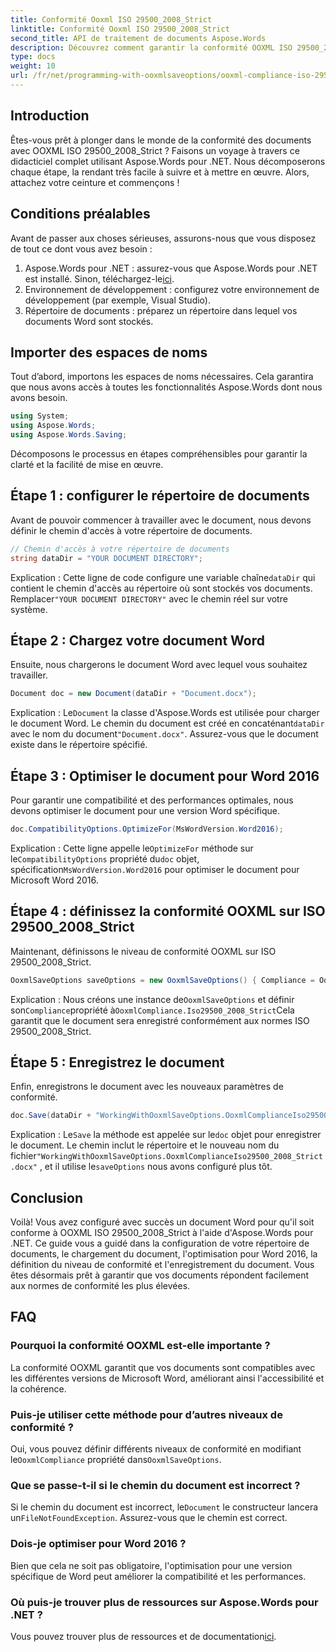 ```yaml
---
title: Conformité Ooxml ISO 29500_2008_Strict
linktitle: Conformité Ooxml ISO 29500_2008_Strict
second_title: API de traitement de documents Aspose.Words
description: Découvrez comment garantir la conformité OOXML ISO 29500_2008_Strict à l'aide d'Aspose.Words for .NET avec ce guide étape par étape.
type: docs
weight: 10
url: /fr/net/programming-with-ooxmlsaveoptions/ooxml-compliance-iso-29500_2008_strict/
---
```

## Introduction

Êtes-vous prêt à plonger dans le monde de la conformité des documents avec OOXML ISO 29500_2008_Strict ? Faisons un voyage à travers ce didacticiel complet utilisant Aspose.Words pour .NET. Nous décomposerons chaque étape, la rendant très facile à suivre et à mettre en œuvre. Alors, attachez votre ceinture et commençons !

## Conditions préalables

Avant de passer aux choses sérieuses, assurons-nous que vous disposez de tout ce dont vous avez besoin :

1.  Aspose.Words pour .NET : assurez-vous que Aspose.Words pour .NET est installé. Sinon, téléchargez-le[ici](https://releases.aspose.com/words/net/).
2. Environnement de développement : configurez votre environnement de développement (par exemple, Visual Studio).
3. Répertoire de documents : préparez un répertoire dans lequel vos documents Word sont stockés.

## Importer des espaces de noms

Tout d’abord, importons les espaces de noms nécessaires. Cela garantira que nous avons accès à toutes les fonctionnalités Aspose.Words dont nous avons besoin.

```csharp
using System;
using Aspose.Words;
using Aspose.Words.Saving;
```

Décomposons le processus en étapes compréhensibles pour garantir la clarté et la facilité de mise en œuvre.

## Étape 1 : configurer le répertoire de documents

Avant de pouvoir commencer à travailler avec le document, nous devons définir le chemin d'accès à votre répertoire de documents.

```csharp
// Chemin d'accès à votre répertoire de documents
string dataDir = "YOUR DOCUMENT DIRECTORY";
```

 Explication : Cette ligne de code configure une variable chaîne`dataDir` qui contient le chemin d'accès au répertoire où sont stockés vos documents. Remplacer`"YOUR DOCUMENT DIRECTORY"` avec le chemin réel sur votre système.

## Étape 2 : Chargez votre document Word

Ensuite, nous chargerons le document Word avec lequel vous souhaitez travailler.

```csharp
Document doc = new Document(dataDir + "Document.docx");
```

 Explication : Le`Document` la classe d'Aspose.Words est utilisée pour charger le document Word. Le chemin du document est créé en concaténant`dataDir` avec le nom du document`"Document.docx"`. Assurez-vous que le document existe dans le répertoire spécifié.

## Étape 3 : Optimiser le document pour Word 2016

Pour garantir une compatibilité et des performances optimales, nous devons optimiser le document pour une version Word spécifique.

```csharp
doc.CompatibilityOptions.OptimizeFor(MsWordVersion.Word2016);
```

 Explication : Cette ligne appelle le`OptimizeFor` méthode sur le`CompatibilityOptions` propriété du`doc` objet, spécification`MsWordVersion.Word2016` pour optimiser le document pour Microsoft Word 2016.

## Étape 4 : définissez la conformité OOXML sur ISO 29500_2008_Strict

Maintenant, définissons le niveau de conformité OOXML sur ISO 29500_2008_Strict.

```csharp
OoxmlSaveOptions saveOptions = new OoxmlSaveOptions() { Compliance = OoxmlCompliance.Iso29500_2008_Strict };
```

 Explication : Nous créons une instance de`OoxmlSaveOptions` et définir son`Compliance`propriété à`OoxmlCompliance.Iso29500_2008_Strict`Cela garantit que le document sera enregistré conformément aux normes ISO 29500_2008_Strict.

## Étape 5 : Enregistrez le document

Enfin, enregistrons le document avec les nouveaux paramètres de conformité.

```csharp
doc.Save(dataDir + "WorkingWithOoxmlSaveOptions.OoxmlComplianceIso29500_2008_Strict.docx", saveOptions);
```

 Explication : Le`Save` la méthode est appelée sur le`doc` objet pour enregistrer le document. Le chemin inclut le répertoire et le nouveau nom du fichier`"WorkingWithOoxmlSaveOptions.OoxmlComplianceIso29500_2008_Strict.docx"` , et il utilise le`saveOptions` nous avons configuré plus tôt.

## Conclusion

Voilà! Vous avez configuré avec succès un document Word pour qu'il soit conforme à OOXML ISO 29500_2008_Strict à l'aide d'Aspose.Words pour .NET. Ce guide vous a guidé dans la configuration de votre répertoire de documents, le chargement du document, l'optimisation pour Word 2016, la définition du niveau de conformité et l'enregistrement du document. Vous êtes désormais prêt à garantir que vos documents répondent facilement aux normes de conformité les plus élevées.

## FAQ

### Pourquoi la conformité OOXML est-elle importante ?
La conformité OOXML garantit que vos documents sont compatibles avec les différentes versions de Microsoft Word, améliorant ainsi l'accessibilité et la cohérence.

### Puis-je utiliser cette méthode pour d’autres niveaux de conformité ?
Oui, vous pouvez définir différents niveaux de conformité en modifiant le`OoxmlCompliance` propriété dans`OoxmlSaveOptions`.

### Que se passe-t-il si le chemin du document est incorrect ?
 Si le chemin du document est incorrect, le`Document` le constructeur lancera un`FileNotFoundException`. Assurez-vous que le chemin est correct.

### Dois-je optimiser pour Word 2016 ?
Bien que cela ne soit pas obligatoire, l'optimisation pour une version spécifique de Word peut améliorer la compatibilité et les performances.

### Où puis-je trouver plus de ressources sur Aspose.Words pour .NET ?
 Vous pouvez trouver plus de ressources et de documentation[ici](https://reference.aspose.com/words/net/).
